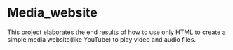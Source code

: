 # Media_website
This project elaborates the end results of how to use only HTML to create a simple media website(like YouTube) to play video and audio files.
